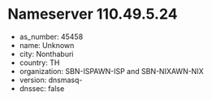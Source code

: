 # Nameserver 110.49.5.24

* as_number: 45458
* name: Unknown
* city: Nonthaburi
* country: TH
* organization: SBN-ISPAWN-ISP and SBN-NIXAWN-NIX
* version: dnsmasq-
* dnssec: false
